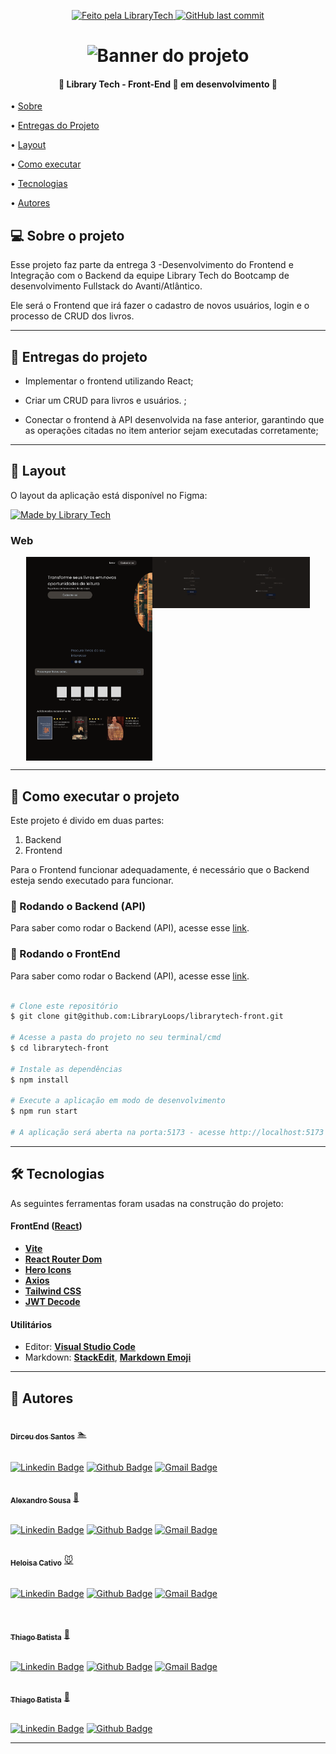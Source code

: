   

<p  align="center">

<a  href="https://github.com/LibraryLoops">

<img  alt="Feito pela LibraryTech"  src="https://img.shields.io/badge/feito%20por-Library Tech-%237519C1">

</a>

  

<a  href="https://github.com/LibraryLoops/librarytech-front/commits/main">

<img  alt="GitHub last commit"  src="https://img.shields.io/github/last-commit/LibraryLoops/librarytech-front">

</a>

  

</p>

<h1  align="center">

<img  alt="Banner do projeto"  title="#Entrega 2 - Desenvolvendo a API"  src="https://i.ibb.co/xmHXfct/Frame-Tech.png"  />

</h1>

  

<h4  align="center">

🚧 Library Tech - Front-End 🚀 em desenvolvimento 🚧

</h4>

  

<p  align="center">

• <a  href="#-sobre-o-projeto">Sobre</a>

• <a  href="#-entregas-do-projeto">Entregas do Projeto</a>

• <a  href="#-layout">Layout</a>

• <a  href="#-como-executar-o-projeto">Como executar</a>

• <a  href="#-tecnologias">Tecnologias</a>

• <a  href="#-autores">Autores</a>

</p>

  
  

## 💻 Sobre o projeto

  

Esse projeto faz parte da entrega 3 -Desenvolvimento do Frontend e Integração com o Backend da equipe Library Tech do Bootcamp de desenvolvimento Fullstack do Avanti/Atlântico.

  

Ele será o Frontend que irá fazer o cadastro de novos usuários, login e o processo de CRUD dos livros.

  

---
  

## 📑 Entregas do projeto

  

- Implementar o frontend utilizando React;

- Criar um CRUD para livros e usuários. ;

- Conectar o frontend à API desenvolvida na fase anterior, garantindo que as
operações citadas no item anterior sejam executadas corretamente;  
  

---

## 🎨 Layout

O layout da aplicação está disponível no Figma:

<a href="https://www.figma.com/design/EfxH0cGWFCgXL3F7RF2IMM/library-loops?node-id=0-1&t=3xg3OV0uJ0WTWwIp-1">
  <img alt="Made by Library Tech" src="https://img.shields.io/badge/Acessar%20Layout%20-Figma-%2304D361">
</a>

### Web

<p align="center" style="display: flex; align-items: flex-start; justify-content: center;">
  <img alt="LibraryTech" title="#LibraryTech" src="./src/assets/Home.png" width="40%">
  <img alt="LibraryTech" title="#LibraryTech" src="./src/assets/Login.png" width="25%" align="top">
  <img alt="LibraryTech" title="#LibraryTech" src="./src/assets/Cadastro.png" width="25%" align="top">
</p>


---

## 🚀 Como executar o projeto

Este projeto é divido em duas partes:
1. Backend
2. Frontend

Para o Frontend funcionar adequadamente, é necessário que o Backend esteja sendo executado para funcionar.
  

### 🎲 Rodando o Backend (API)

Para saber como rodar o Backend (API), acesse esse [link](https://github.com/LibraryLoops/entrega2-api).  


### 🎲 Rodando o FrontEnd

Para saber como rodar o Backend (API), acesse esse [link](https://github.com/LibraryLoops/entrega2-api).  

```bash

# Clone este repositório
$ git clone git@github.com:LibraryLoops/librarytech-front.git

# Acesse a pasta do projeto no seu terminal/cmd
$ cd librarytech-front

# Instale as dependências
$ npm install

# Execute a aplicação em modo de desenvolvimento
$ npm run start

# A aplicação será aberta na porta:5173 - acesse http://localhost:5173

```

---

## 🛠 Tecnologias

  

As seguintes ferramentas foram usadas na construção do projeto:


#### **FrontEnd** ([React](https://reactjs.org/))

  
-   **[Vite](https://vitejs.dev/)**
-   **[React Router Dom](https://github.com/ReactTraining/react-router/tree/master/packages/react-router-dom)**
-   **[Hero Icons](https://heroicons.com/)**
-   **[Axios](https://github.com/axios/axios)**
-   **[Tailwind CSS](https://tailwindcss.com/docs/installation)**
-   **[JWT Decode](https://github.com/auth0/jwt-decode)**


#### **Utilitários**

- Editor: **[Visual Studio Code](https://code.visualstudio.com/)**
- Markdown: **[StackEdit](https://stackedit.io/)**, **[Markdown Emoji](https://gist.github.com/rxaviers/7360908)**


---

## 🦸 Autores

  

<a  href="https://github.com/Dirceusljr">

<img  style="border-radius: 50%;"  src="https://avatars.githubusercontent.com/u/141691213?v=4"  width="100px;"  alt=""/>
<br  />
<sub><b>Dirceu dos Santos</b></sub></a>  <a  href="https://github.com/Dirceusljr"  title="Github">🏊</a>
<br />
<br />

[![Linkedin Badge](https://img.shields.io/badge/-Dirceu-blue?style=flat-square&logo=Linkedin&logoColor=white&link=https://www.linkedin.com/in/tgmarinho/)](https://www.linkedin.com/in/dirceusljr/)
[![Github Badge](https://img.shields.io/badge/-Dirceusljr-000000?style=flat-square&logo=Github&logoColor=white&link=https://github.com/Dirceusljr)](https://github.com/Dirceusljr)
[![Gmail Badge](https://img.shields.io/badge/-dirceusljr@gmail.com-c14438?style=flat-square&logo=Gmail&logoColor=white&link=mailto:dirceusljr@gmail.com@gmail.com)](mailto:dirceusljr@gmail.com)


<a  href="https://github.com/alexandrosousadev">

<img  style="border-radius: 50%;"  src="https://avatars.githubusercontent.com/u/106404030?v=4"  width="100px;"  alt=""/>
<br  />
<sub><b>Alexandro Sousa</b></sub></a>  <a  href="https://github.com/alexandrosousadev"  title="Github">🚀</a>
<br />
<br />

[![Linkedin Badge](https://img.shields.io/badge/-Alexandro-blue?style=flat-square&logo=Linkedin&logoColor=white&link=https://www.linkedin.com/in/alexandrosousa009/)](https://www.linkedin.com/in/alexandrosousa009/)
[![Github Badge](https://img.shields.io/badge/-Alexandro-000000?style=flat-square&logo=Github&logoColor=white&link=https://github.com/alexandrosousadev)](https://github.com/alexandrosousadev)
[![Gmail Badge](https://img.shields.io/badge/-alexandrosousa01@gmail.com-c14438?style=flat-square&logo=Gmail&logoColor=white&link=mailto:alexandrosousa01@gmail.com@gmail.com)](mailto:alexandrosousa01@gmail.com)


<a href="https://github.com/heloisacativo">

<img  style="border-radius: 50%;"  src="https://avatars.githubusercontent.com/u/118030725?v=4"  width="100px;"  alt=""/>
<br />
<sub><b>Heloisa Cativo</b><sub></a> <a  href="https://github.com/heloisacativo" <title="Github">🐭</a>
<br />
<br />

[![Linkedin Badge](https://img.shields.io/badge/Heloisa-blue?style=flat-square&logo=Linkedin&logoColor=logoColor%3Dwhite&link=https%3A%2F%2Fwww.linkedin.com%2Fin%2Fhelenacativo%2F)](https://www.linkedin.com/in/helenacativo/)
[![Github Badge](https://img.shields.io/badge/heloisacativo-000000?style=flat-square&logo=GitHub&logoColor=logoColor%3Dwhite&link=https%3A%2F%2Fgithub.com%2Fheloisacativo)](https://github.com/heloisacativo)
[![Gmail Badge](https://img.shields.io/badge/heloisacativo%40gmail.com-c14438?style=flat-square&logo=Gmail&logoColor=white&link=mailto%3Aheloisacativo%40gmail.com)](mailto:heloisacativo@gmail.com)
<br />
<br />

<a  href="https://github.com/THIAGOFELIPEFEI">

<img  style="border-radius: 50%;"  src="https://avatars.githubusercontent.com/u/104990579?v=4"  width="100px;"  alt=""/>
<br  />
<sub><b>Thiago Batista</b></sub></a>  <a  href="https://github.com/THIAGOFELIPEFEI"  title="Github">🚀</a>
<br />
<br />

[![Linkedin Badge](https://img.shields.io/badge/-ThiagoBatista-blue?style=flat-square&logo=Linkedin&logoColor=white&link=https://www.linkedin.com/in/thiago-ff-batista/)](https://www.linkedin.com/in/thiago-ff-batista/)
[![Github Badge](https://img.shields.io/badge/-ThiagoBatista-000000?style=flat-square&logo=Github&logoColor=white&link=https://github.com/THIAGOFELIPEFEI)](https://github.com/THIAGOFELIPEFEI)
[![Gmail Badge](https://img.shields.io/badge/-thiagodexterpes@gmail.com-c14438?style=flat-square&logo=Gmail&logoColor=white&link=mailto:thiagodexterpes@gmail.com@gmail.com)](mailto:thiagodexterpes@gmail.com)

<a  href="https://github.com/lucio-adriano">

<img  style="border-radius: 50%;"  src="https://avatars.githubusercontent.com/u/83418828?v=4"  width="100px;"  alt=""/>
<br  />
<sub><b>Thiago Batista</b></sub></a>  <a  href="https://github.com/lucio-adriano"  title="Github">🚀</a>
<br />
<br />

[![Linkedin Badge](https://img.shields.io/badge/-AdrianoLucio-blue?style=flat-square&logo=Linkedin&logoColor=white&link=https://www.linkedin.com/in/adrianolucio/)](https://www.linkedin.com/in/adrianolucio/)
[![Github Badge](https://img.shields.io/badge/-AdrianoLucio-000000?style=flat-square&logo=Github&logoColor=white&link=https://github.com/lucio-adriano)](https://github.com/lucio-adriano)

---